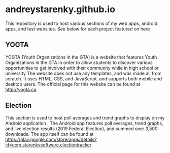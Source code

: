 # andreystarenky.github.io
This repository is used to host various sections of my web apps, android apps, and test websites.
See below for each project featured on here

## YOGTA
YOGTA (Youth Organizations in the GTA) is a website that features Youth Organizations in the GTA in order to allow students to discover various opportunities to get involved with their community while in high school or university
The website does not use any templates, and was made all from scratch. It uses HTML, CSS, and JavaScript, and supports both mobile and desktop users.
The official page for this website can be found at http://yogta.ca

## Election
This section is used to host poll averages and trend graphs to display on my Android application .
The Android app features poll averages, trend graphs, and live election results (2019 Federal Election), and summed over 3,500 downloads.
The app itself can be found at https://play.google.com/store/apps/details?id=com.starenkysoftware.electiontracker

## 